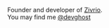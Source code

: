 Founder and developer of [Zivrio](https://zivrio.com/).  
You may find me [@devghost](https://twitter.com/devghost)
